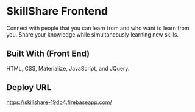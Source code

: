 # SkillShare Frontend
Connect with people that you can learn from and who want to learn from you. Share your knowledge while simultaneously learning new skills.

## Built With (Front End)
HTML, CSS, Materialize, JavaScript, and JQuery.

## Deploy URL
https://skillshare-19db4.firebaseapp.com/
